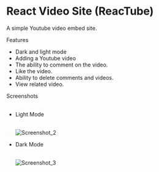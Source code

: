 # React Video Site (ReacTube)

A simple Youtube video embed site.

Features
<ul>
  <li> Dark and light mode</li>
  <li> Adding a Youtube video</li>
  <li> The ability to comment on the video.  </li>
  <li> Like the video. </li>
  <li> Ability to delete comments and videos. </li>
  <li> View related video.  </li>
</ul>

Screenshots <br> <br>
<ul>
  <li> Light Mode</li> <br>
  
![Screenshot_2](https://user-images.githubusercontent.com/58571709/119586443-654a8b80-bdd5-11eb-8870-af6005da4820.png)
  
  <li> Dark Mode</li> <br>
  
![Screenshot_3](https://user-images.githubusercontent.com/58571709/119586893-3da7f300-bdd6-11eb-9f63-af0cabda6cbe.png)
</ul>
